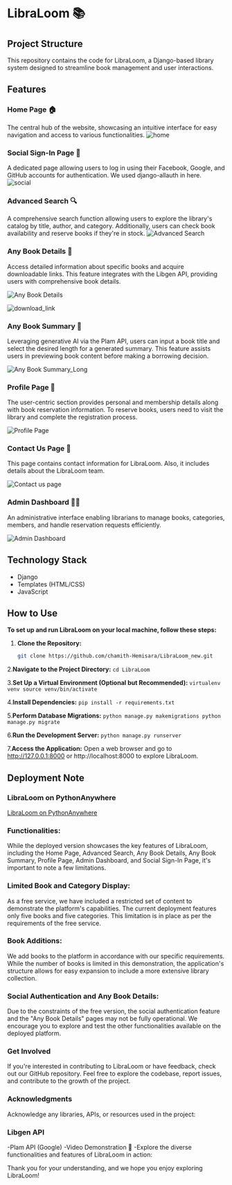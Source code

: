 # LibraLoom 📚

## Project Structure
This repository contains the code for LibraLoom, a Django-based library system designed to streamline book management and user interactions.

## Features

### Home Page 🏠
The central hub of the website, showcasing an intuitive interface for easy navigation and access to various functionalities. 
![home](https://github.com/chamith-Hemisara/LibraLoom_new/assets/147907538/9db59e64-d455-480d-aa5f-b8cde3f4c0c7)


### Social Sign-In Page 🔐
A dedicated page allowing users to log in using their Facebook, Google, and GitHub accounts for authentication. We used django-allauth in here. 
![social](https://github.com/chamith-Hemisara/LibraLoom_new/assets/147907538/58329932-ed8a-42ee-9a38-3416ed918ee4)


### Advanced Search 🔍
A comprehensive search function allowing users to explore the library's catalog by title, author, and category. Additionally, users can check book availability and reserve books if they're in stock.
![Advanced Search ](https://github.com/chamith-Hemisara/LibraLoom_new/assets/147907538/a467396f-be9b-467e-a7c1-648e5854fe61)

### Any Book Details 📖
Access detailed information about specific books and acquire downloadable links. This feature integrates with the Libgen API, providing users with comprehensive book details.

![Any Book Details](https://github.com/chamith-Hemisara/LibraLoom_new/assets/109784789/473f5c38-d063-4c60-a120-ec9e5ebca03e)

![download_link](https://github.com/chamith-Hemisara/LibraLoom_new/assets/129577822/34649ed9-e618-4962-88b2-722b535fb00a)

### Any Book Summary 📝
Leveraging generative AI via the Plam API, users can input a book title and select the desired length for a generated summary. This feature assists users in previewing book content before making a borrowing decision.

![Any Book Summary_Long](https://github.com/chamith-Hemisara/LibraLoom_new/assets/109784789/a42ad6fc-57df-48ac-97d2-1a69fb31bd90)


### Profile Page 👤
The user-centric section provides personal and membership details along with book reservation information. To reserve books, users need to visit the library and complete the registration process.

![Profile Page](https://github.com/chamith-Hemisara/LibraLoom_new/assets/109784789/23238608-c1d1-4efd-b7e1-1438bcb5211e)

### Contact Us Page 🙌
This page contains contact information for LibraLoom. Also, it includes details about the LibraLoom team.

![Contact us page ](https://github.com/chamith-Hemisara/LibraLoom_new/assets/129577822/b73bd3ff-2f48-4c63-bb4f-60a93c340a0e)


### Admin Dashboard 👩‍💼
An administrative interface enabling librarians to manage books, categories, members, and handle reservation requests efficiently.

![Admin Dashboard](https://github.com/chamith-Hemisara/LibraLoom_new/assets/129577822/5a84884f-5bd5-4d7f-ac1e-7c7f5717a1ea)


## Technology Stack
- Django
- Templates (HTML/CSS)
- JavaScript

## How to Use

**To set up and run LibraLoom on your local machine, follow these steps:**

1. **Clone the Repository:**
   ```bash
   git clone https://github.com/chamith-Hemisara/LibraLoom_new.git

2.**Navigate to the Project Directory:**
	```
	cd LibraLoom
	```

3.**Set Up a Virtual Environment (Optional but Recommended):**
	```
	virtualenv venv
	source venv/bin/activate
	```
	

4.**Install Dependencies:**
	```
	pip install -r requirements.txt
	```
	
5.**Perform Database Migrations:**
	```
	python manage.py makemigrations
	python manage.py migrate
	```
	
6.**Run the Development Server:**
	```
	python manage.py runserver
	```

7.**Access the Application:**
	Open a web browser and go to http://127.0.0.1:8000 or         http://localhost:8000 to explore LibraLoom.

 ## Deployment Note

### LibraLoom on PythonAnywhere
[LibraLoom on PythonAnywhere](https://chamithlibraloom.pythonanywhere.com/LibraLoom/home/)

### Functionalities:
While the deployed version showcases the key features of LibraLoom, including the Home Page, Advanced Search, Any Book Details, Any Book Summary, Profile Page, Admin Dashboard, and Social Sign-In Page, it's important to note a few limitations.

### Limited Book and Category Display:
As a free service, we have included a restricted set of content to demonstrate the platform's capabilities. The current deployment features only five books and five categories. This limitation is in place as per the requirements of the free service.

### Book Additions:
We add books to the platform in accordance with our specific requirements. While the number of books is limited in this demonstration, the application's structure allows for easy expansion to include a more extensive library collection.

### Social Authentication and Any Book Details:
Due to the constraints of the free version, the social authentication feature and the "Any Book Details" pages may not be fully operational. We encourage you to explore and test the other functionalities available on the deployed platform.

### Get Involved
If you're interested in contributing to LibraLoom or have feedback, check out our GitHub repository. Feel free to explore the codebase, report issues, and contribute to the growth of the project.

### Acknowledgments
Acknowledge any libraries, APIs, or resources used in the project:

### Libgen API
-Plam API (Google)
-Video Demonstration 🎥
-Explore the diverse functionalities and features of LibraLoom in action: [](https://github.com/chamith-Hemisara/LibraLoom_new/assets/82514256/8c89a9d5-1a06-47ca-8b28-eade49e9398b)

Thank you for your understanding, and we hope you enjoy exploring LibraLoom!





